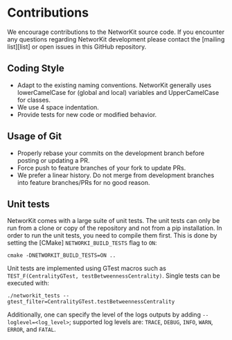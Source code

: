 
# Contributions

We encourage contributions to the NetworKit source code. If you encounter any questions regarding NetworKit development please contact the [mailing list][list] or open issues in this GitHub repository.

## Coding Style

- Adapt to the existing naming conventions. NetworKit generally uses lowerCamelCase
for (global and local) variables and  UpperCamelCase for classes.
- We use 4 space indentation.
- Provide tests for new code or modified behavior.

## Usage of Git

- Properly rebase your commits on the development branch before posting or updating a PR.
- Force push to feature branches of your fork to update PRs.
- We prefer a linear history. Do not merge from development branches into feature branches/PRs
  for no good reason.

## Unit tests

NetworKit comes with a large suite of unit tests.
The unit tests can only be run from a clone or copy of the repository and not from a pip installation.
In order to run the unit tests, you need to compile them first.
This is done by setting the [CMake] `NETWORKI_BUILD_TESTS` flag to `ON`:

	cmake -DNETWORKIT_BUILD_TESTS=ON ..

Unit tests are implemented using GTest macros such as `TEST_F(CentralityGTest, testBetweennessCentrality)`.
Single tests can be executed with:

	./networkit_tests --gtest_filter=CentralityGTest.testBetweennessCentrality

Additionally, one can specify the level of the logs outputs by adding `--loglevel=<log_level>`;
supported log levels are: `TRACE`, `DEBUG`, `INFO`, `WARN`, `ERROR`, and `FATAL`.

